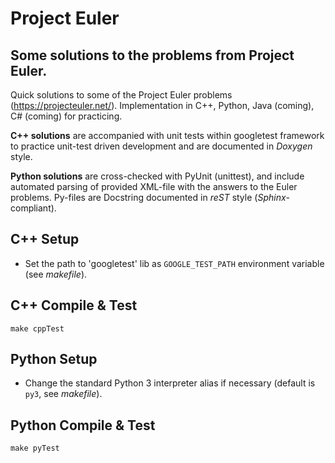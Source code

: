 # Project Euler

## Some solutions to the problems from Project Euler.

Quick solutions to some of the Project Euler problems (https://projecteuler.net/).
Implementation in C++, Python, Java (coming), C# (coming) for practicing.

**C++ solutions** are accompanied with unit tests within googletest framework to practice unit-test driven development
and are documented in *Doxygen* style.

**Python solutions** are cross-checked with PyUnit (unittest), and
include automated parsing of provided XML-file with the answers to the Euler problems.
Py-files are Docstring documented in *reST* style (*Sphinx*-compliant).

## C++ Setup
- Set the path to 'googletest' lib as `GOOGLE_TEST_PATH` environment variable (see *makefile*).

## C++ Compile & Test
```
make cppTest
```
## Python Setup
- Change the standard Python 3 interpreter alias if necessary (default is ```py3```, see *makefile*).

## Python Compile & Test
```
make pyTest
```
